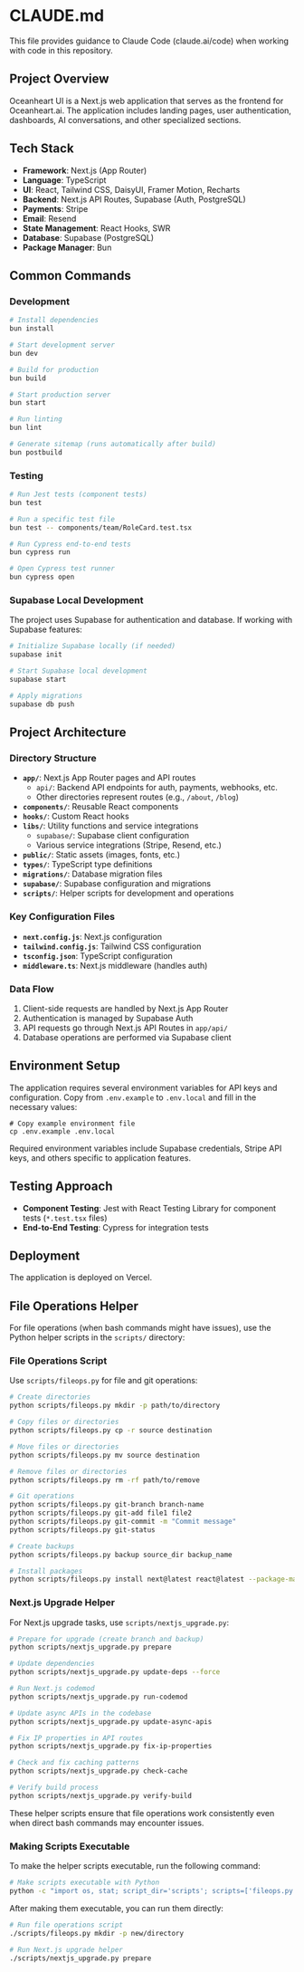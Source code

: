 # CLAUDE.md

This file provides guidance to Claude Code (claude.ai/code) when working with code in this repository.

## Project Overview

Oceanheart UI is a Next.js web application that serves as the frontend for Oceanheart.ai. The application includes landing pages, user authentication, dashboards, AI conversations, and other specialized sections.

## Tech Stack

- **Framework**: Next.js (App Router)
- **Language**: TypeScript
- **UI**: React, Tailwind CSS, DaisyUI, Framer Motion, Recharts
- **Backend**: Next.js API Routes, Supabase (Auth, PostgreSQL)
- **Payments**: Stripe
- **Email**: Resend
- **State Management**: React Hooks, SWR
- **Database**: Supabase (PostgreSQL)
- **Package Manager**: Bun

## Common Commands

### Development

```bash
# Install dependencies
bun install

# Start development server
bun dev

# Build for production
bun build

# Start production server
bun start

# Run linting
bun lint

# Generate sitemap (runs automatically after build)
bun postbuild
```

### Testing

```bash
# Run Jest tests (component tests)
bun test

# Run a specific test file
bun test -- components/team/RoleCard.test.tsx

# Run Cypress end-to-end tests
bun cypress run

# Open Cypress test runner
bun cypress open
```

### Supabase Local Development

The project uses Supabase for authentication and database. If working with Supabase features:

```bash
# Initialize Supabase locally (if needed)
supabase init

# Start Supabase local development
supabase start

# Apply migrations
supabase db push
```

## Project Architecture

### Directory Structure

- **`app/`**: Next.js App Router pages and API routes
  - `api/`: Backend API endpoints for auth, payments, webhooks, etc.
  - Other directories represent routes (e.g., `/about`, `/blog`)
- **`components/`**: Reusable React components
- **`hooks/`**: Custom React hooks
- **`libs/`**: Utility functions and service integrations
  - `supabase/`: Supabase client configuration
  - Various service integrations (Stripe, Resend, etc.)
- **`public/`**: Static assets (images, fonts, etc.)
- **`types/`**: TypeScript type definitions
- **`migrations/`**: Database migration files
- **`supabase/`**: Supabase configuration and migrations
- **`scripts/`**: Helper scripts for development and operations

### Key Configuration Files

- **`next.config.js`**: Next.js configuration
- **`tailwind.config.js`**: Tailwind CSS configuration
- **`tsconfig.json`**: TypeScript configuration
- **`middleware.ts`**: Next.js middleware (handles auth)

### Data Flow

1. Client-side requests are handled by Next.js App Router
2. Authentication is managed by Supabase Auth
3. API requests go through Next.js API Routes in `app/api/`
4. Database operations are performed via Supabase client

## Environment Setup

The application requires several environment variables for API keys and configuration. Copy from `.env.example` to `.env.local` and fill in the necessary values:

```
# Copy example environment file
cp .env.example .env.local
```

Required environment variables include Supabase credentials, Stripe API keys, and others specific to application features.

## Testing Approach

- **Component Testing**: Jest with React Testing Library for component tests (`*.test.tsx` files)
- **End-to-End Testing**: Cypress for integration tests

## Deployment

The application is deployed on Vercel.

## File Operations Helper

For file operations (when bash commands might have issues), use the Python helper scripts in the `scripts/` directory:

### File Operations Script

Use `scripts/fileops.py` for file and git operations:

```bash
# Create directories
python scripts/fileops.py mkdir -p path/to/directory

# Copy files or directories
python scripts/fileops.py cp -r source destination

# Move files or directories
python scripts/fileops.py mv source destination

# Remove files or directories
python scripts/fileops.py rm -rf path/to/remove

# Git operations
python scripts/fileops.py git-branch branch-name
python scripts/fileops.py git-add file1 file2
python scripts/fileops.py git-commit -m "Commit message"
python scripts/fileops.py git-status

# Create backups
python scripts/fileops.py backup source_dir backup_name

# Install packages
python scripts/fileops.py install next@latest react@latest --package-manager bun --force
```

### Next.js Upgrade Helper

For Next.js upgrade tasks, use `scripts/nextjs_upgrade.py`:

```bash
# Prepare for upgrade (create branch and backup)
python scripts/nextjs_upgrade.py prepare

# Update dependencies
python scripts/nextjs_upgrade.py update-deps --force

# Run Next.js codemod
python scripts/nextjs_upgrade.py run-codemod

# Update async APIs in the codebase
python scripts/nextjs_upgrade.py update-async-apis

# Fix IP properties in API routes
python scripts/nextjs_upgrade.py fix-ip-properties

# Check and fix caching patterns
python scripts/nextjs_upgrade.py check-cache

# Verify build process
python scripts/nextjs_upgrade.py verify-build
```

These helper scripts ensure that file operations work consistently even when direct bash commands may encounter issues.

### Making Scripts Executable

To make the helper scripts executable, run the following command:

```bash
# Make scripts executable with Python
python -c "import os, stat; script_dir='scripts'; scripts=['fileops.py', 'nextjs_upgrade.py']; [os.chmod(os.path.join(script_dir, script), os.stat(os.path.join(script_dir, script)).st_mode | stat.S_IXUSR | stat.S_IXGRP | stat.S_IXOTH) for script in scripts if os.path.exists(os.path.join(script_dir, script))]; print('Scripts made executable')"
```

After making them executable, you can run them directly:

```bash
# Run file operations script
./scripts/fileops.py mkdir -p new/directory

# Run Next.js upgrade helper
./scripts/nextjs_upgrade.py prepare
```
